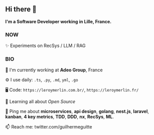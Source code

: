 ## Hi there 👋

**I'm a Software Developer working in Lille, France.**

### NOW
✨ Experiments on RecSys / LLM / RAG

### BIO
🏢 I'm currently working at **Adeo Group**, France

⚙️ I use daily: `.ts`, `.py`, `.md`, `yml`, `.go`

🖥 Code: `https://leroymerlin.com.br/`, `https://leroymerlin.fr/`

🌱 Learning all about *Open Source*

💬 Ping me about **microservices**, **api design**, **golang**, **nest.js**, **laravel**, **kanban**, **4 key metrics**, **TDD**, **DDD**, **nx**, **RecSys**, **ML**.

📫 Reach me: twitter.com/guilhermeguitte

